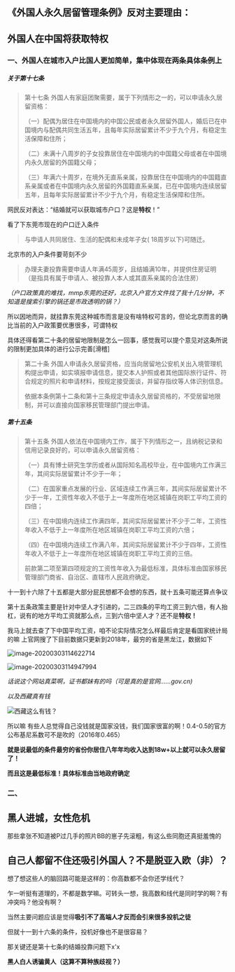 ## 《外国人永久居留管理条例》反对主要理由：

## 外国人在中国将获取特权

### **一、外国人在城市入户比国人更加简单，集中体现在两条具体条例上**

##### 关于第十七条

> 第十七条 外国人有家庭团聚需要，属于下列情形之一的，可以申请永久居留资格：
>
> （一）配偶为居住在中国境内的中国公民或者永久居留外国人，婚后已在中国境内与配偶共同生活五年，且每年实际居留累计不少于九个月，有稳定生活保障和住所；
>
> （二）未满十八周岁的子女投靠居住在中国境内的中国籍父母或者在中国境内永久居留的外国籍父母；
>
> （三）年满六十周岁，在境外无直系亲属，投靠居住在中国境内的中国籍直系亲属或者在中国境内永久居留的外国籍直系亲属，已在中国境内连续居留五年，且每年实际居留累计不少于九个月，有稳定生活保障和住所。

网民反对表达：“结婚就可以获取城市户口？这是**特权**！”

看了下东莞市现在的户口迁入条件

> 与申请人共同居住、生活的配偶和未成年子女( 18周岁以下)可随迁。

北京市的入户条件要苛刻不少

> 办理夫妻投靠需要申请人年满45周岁，且结婚满10年，并提供住房证明（是指具有属于申请人、被投靠人本人或其直系亲属的合法住房） 

*（户口政策真的难找，mmp东莞的还好，北京入户官方文件找了我十几分钟，不知道是搜索引擎的锅还是市政透明的锅？）*

所以因地而异，就挂靠东莞这种城市而言是没有啥特权可言的，但论北京而言的确比当前的入户政策要优惠很多，可谓特权

具体还得看第二十条的居留地限制是怎么一回事，感觉我可以提个意见对这条所说的限制更加具体的进行公示完善[滑稽]

> 第二十条 外国人申请永久居留资格，应当向居留地公安机关出入境管理机构提出申请，如实填报申请信息，提交本人护照或者其他国际旅行证件、符合规定的照片和申请材料，按规定接受面谈，并留存指纹等人体识别信息。
>
> 依据本条例第十二条和第十三条规定申请永久居留资格的，不受居留地限制，并可以直接向国家移民管理部门提出申请。

##### 第十五条

> 第十五条 外国人依法在中国境内工作，属于下列情形之一，且纳税记录和信用记录良好的，可以申请永久居留资格：
>
> （一）具有博士研究生学历或者从国际知名高校毕业，在中国境内工作满三年，其间实际居留累计不少于一年；
>
> （二）在国家重点发展的行业、区域连续工作满三年，其间实际居留累计不少于一年，工资性年收入不低于上一年度所在地区城镇在岗职工平均工资的四倍；
>
> （三）在中国境内连续工作满四年，其间实际居留累计不少于二年，工资性年收入不低于上一年度所在地区城镇在岗职工平均工资的六倍；
>
> （四）在中国境内连续工作满八年，其间实际居留累计不少于四年，工资性年收入不低于上一年度所在地区城镇在岗职工平均工资的三倍。
>
> 前款第二项至第四项规定的工资性年收入为最低标准，具体标准由国家移民管理部门商省、自治区、直辖市人民政府确定。

十一到十六除了十五都是大部分屁民想都不会想的东西，就十五条可能还算点争议

第十五条政策主要是针对中坚人才引进的，二三四条的平均工资三到六倍，有人抬杠，说有的地方平均工资就那么点，三到六倍中坚人才？还不是**特权！**

我马上就去查了下中国平均工资，咱不论实际情况怎么样最后肯定是看国家统计局的嘛 上官网搜了下目前数据只更新到2018年，最穷的省是黑龙江，数据如下

![image-20200303114622714](C:\Users\95462\AppData\Roaming\Typora\typora-user-images\image-20200303114622714.png)

[数据来源]: http://data.stats.gov.cn/easyquery.htm?cn=E0103

![image-20200303114947994](C:\Users\95462\AppData\Roaming\Typora\typora-user-images\image-20200303114947994.png)

*话说这个网站真菜啊，证书都妹有的吗（可是真的是官网……gov.cn)*

*以及西藏真有钱*

![西藏这么有钱？](C:\Users\95462\Desktop\西藏这么有钱？.png)

所以嘛 有些人总觉得自己没钱就是国家没钱，我们国家很富的啊！0.4-0.5的官方公布基尼系数可不是吹的（2016年0.465）

**就是说最低的条件最穷的省份你居住八年年均收入达到18w+以上就可以永久居留了！**

**而且这是最低标准！具体标准由当地政府确定**

### 二、

## 黑人进城，女性危机

那些拿张不知道被P过几手的照片BB的崽子先滚粗，有这么些同胞还真挺羞愧的



## 自己人都留不住还吸引外国人？不是脱亚入欧（非）？

想了想这些人的脑回路可能是这样的：你高数都不会你还学线代？

乍一听挺有道理的，不都是数学嘛。可转头一想，我高数和线代是同时学的啊？有冲突吗？他没有啊？

当然主要问题应该是觉得**吸引不了高端人才反而会引来很多投机之徒**

但就十一到十六条的条件，投机好像也不是很容易？

那关键还是第十七条的结婚投靠问题下x'x

**黑人白人诱骗黄人（这算不算种族歧视？）**

